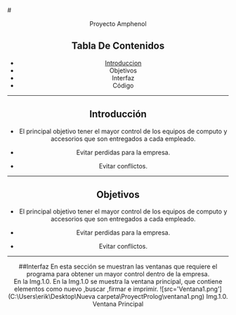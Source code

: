 
#<Center>Proyecto Amphenol


## Tabla De Contenidos
- [Introduccion](http://github.com/Lobo10/proyecto_Amph/blob/master/DocumentacionMD.md)
- Objetivos
- Interfaz
- Código

- - -

## Introducción
- El principal objetivo tener el mayor control de los equipos de computo y accesorios que son entregados a cada empleado.

+ Evitar perdidas para la empresa.


* Evitar conflictos.

- - -

## Objetivos
- El principal objetivo tener el mayor control de los equipos de computo y accesorios que son entregados a cada empleado.

- Evitar perdidas para la empresa.

- Evitar conflictos.

- - -
##Interfaz
En esta sección se muestran las ventanas que requiere el programa para obtener un mayor control dentro de la empresa.<br>
En la Img.1.0. En la Img.1.0 se muestra la ventana principal, que contiene elementos como nuevo ,buscar ,firmar e imprimir.
![src='Ventana1.png'](C:\Users\erik\Desktop\Nueva carpeta\ProyectProlog\ventana1.png)
Img.1.0. Ventana Principal







